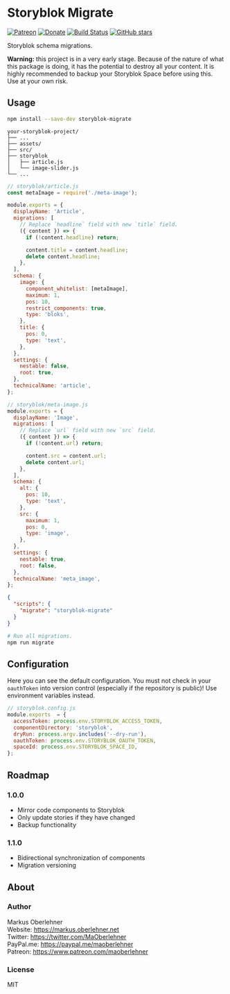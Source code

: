 # Storyblok Migrate

[![Patreon](https://img.shields.io/badge/patreon-donate-blue.svg)](https://www.patreon.com/maoberlehner)
[![Donate](https://img.shields.io/badge/Donate-PayPal-blue.svg)](https://paypal.me/maoberlehner)
[![Build Status](https://travis-ci.org/maoberlehner/storyblok-migrate.svg?branch=master)](https://travis-ci.org/maoberlehner/storyblok-migrate)
[![GitHub stars](https://img.shields.io/github/stars/maoberlehner/storyblok-migrate.svg?style=social&label=Star)](https://github.com/maoberlehner/storyblok-migrate)

Storyblok schema migrations.

**Warning:** this project is in a very early stage. Because of the nature of what this package is doing, it has the potential to destroy all your content. It is highly recommended to backup your Storyblok Space before using this. Use at your own risk.

## Usage

```bash
npm install --save-dev storyblok-migrate
```

```
your-storyblok-project/
├── ...
├── assets/
├── src/
├── storyblok
│   ├── article.js
│   └── image-slider.js
└── ...
```

```js
// storyblok/article.js
const metaImage = require('./meta-image');

module.exports = {
  displayName: 'Article',
  migrations: [
    // Replace `headline` field with new `title` field.
    ({ content }) => {
      if (!content.headline) return;

      content.title = content.headline;
      delete content.headline;
    },
  ],
  schema: {
    image: {
      component_whitelist: [metaImage],
      maximum: 1,
      pos: 10,
      restrict_components: true,
      type: 'bloks',
    },
    title: {
      pos: 0,
      type: 'text',
    },
  },
  settings: {
    nestable: false,
    root: true,
  },
  technicalName: 'article',
};
```

```js
// storyblok/meta-image.js
module.exports = {
  displayName: 'Image',
  migrations: [
    // Replace `url` field with new `src` field.
    ({ content }) => {
      if (!content.url) return;

      content.src = content.url;
      delete content.url;
    },
  ],
  schema: {
    alt: {
      pos: 10,
      type: 'text',
    },
    src: {
      maximum: 1,
      pos: 0,
      type: 'image',
    },
  },
  settings: {
    nestable: true,
    root: false,
  },
  technicalName: 'meta_image',
};
```

```json
{
  "scripts": {
    "migrate": "storyblok-migrate"
  }
}
```

```bash
# Run all migrations.
npm run migrate
```

## Configuration

Here you can see the default configuration. You must not check in your `oauthToken` into version control (especially if the repository is public)! Use environment variables instead.

```js
// storyblok.config.js
module.exports  = {
  accessToken: process.env.STORYBLOK_ACCESS_TOKEN,
  componentDirectory: 'storyblok',
  dryRun: process.argv.includes('--dry-run'),
  oauthToken: process.env.STORYBLOK_OAUTH_TOKEN,
  spaceId: process.env.STORYBLOK_SPACE_ID,
};
```

## Roadmap

### 1.0.0

- Mirror code components to Storyblok
- Only update stories if they have changed
- Backup functionality

### 1.1.0

- Bidirectional synchronization of components
- Migration versioning

## About

### Author

Markus Oberlehner  
Website: https://markus.oberlehner.net  
Twitter: https://twitter.com/MaOberlehner  
PayPal.me: https://paypal.me/maoberlehner  
Patreon: https://www.patreon.com/maoberlehner

### License

MIT

